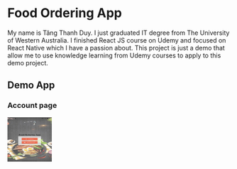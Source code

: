 # Food Ordering App

My name is Tăng Thanh Duy. I just graduated IT degree from The University of Western Australia. I finished React JS course on Udemy and focused on React Native which I have a passion about. This project is just a demo that allow me to use knowledge learning from Udemy courses to apply to this demo project. 

## Demo App

### Account page
<img src="./assets/demo/Account.jpg" width="100" height="100">

